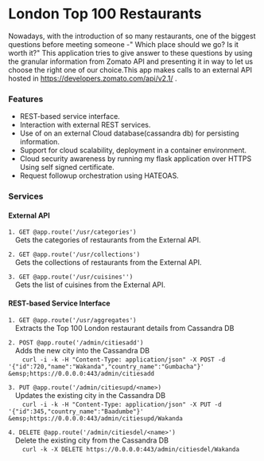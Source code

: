 # London Top 100 Restaurants
Nowadays, with the introduction of so many restaurants, one of the biggest questions before meeting someone -" Which place should 
we go? Is it worth it?" This application tries to give answer to these questions by using the granular information from Zomato API
and presenting it in way to let us choose the right one of our choice.This app makes calls to an external API hosted in https://developers.zomato.com/api/v2.1/ .

### Features

- REST-based service interface.
- Interaction with external REST services.
- Use of on an external Cloud database(cassandra db) for persisting information.
- Support for cloud scalability, deployment in a container environment.
- Cloud security awareness by running my flask application over HTTPS Using self signed certificate.
- Request followup orchestration using HATEOAS.

### Services

#### External API

`1. GET @app.route('/usr/categories')` <br />
 &emsp;Gets the categories of restaurants from the External API.  
 
`2. GET @app.route('/usr/collections')` <br />
&emsp;Gets the collections of restaurants from the External API.  

`3. GET @app.route('/usr/cuisines'')` <br />
&emsp;Gets the list of cuisines from the External API.

#### REST-based Service Interface
`1. GET @app.route('/usr/aggregates')` <br />
&emsp;Extracts the Top 100 London restaurant details from Cassandra DB

`2. POST @app.route('/admin/citiesadd')` <br />
&emsp;Adds the new city into the Cassandra DB  <br />
&emsp;&emsp;`curl -i -k -H "Content-Type: application/json" -X POST -d '{"id":720,"name":"Wakanda","country_name":"Gumbacha"}'    &emsp;https://0.0.0.0:443/admin/citiesadd`

`3. PUT @app.route('/admin/citiesupd/<name>)` <br />
&emsp;Updates the existing city in the Cassandra DB <br />
&emsp;&emsp;`curl -i -k -H "Content-Type: application/json" -X PUT -d '{"id":345,"country_name":"Baadumbe"}' &emsp;https://0.0.0.0:443/admin/citiesupd/Wakanda`

`4. DELETE @app.route('/admin/citiesdel/<name>')` <br />
&emsp;Delete the existing city from the Cassandra DB <br />
 &emsp;&emsp;`curl -k -X DELETE https://0.0.0.0:443/admin/citiesdel/Wakanda`




